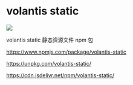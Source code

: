 # volantis static

[![](https://img.shields.io/npm/v/volantis-static.svg?style=flat-square)](https://www.npmjs.com/package/volantis-static)

volantis static 静态资源文件 npm 包

https://www.npmjs.com/package/volantis-static

https://unpkg.com/volantis-static/

https://cdn.jsdelivr.net/npm/volantis-static/
